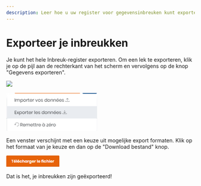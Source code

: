 ```yaml
---
description: Leer hoe u uw register voor gegevensinbreuken kunt exporteren.
---
```


# Exporteer je inbreukken

Je kunt het hele Inbreuk-register exporteren. Om een lek te exporteren, klik je op de pijl aan de rechterkant van het scherm en vervolgens op de knop "Gegevens exporteren".

![](<../../.gitbook/assets/Capture web_5-5-2022\_164539_app.dastra.eu.jpeg>)

![](<../../.gitbook/assets/image (63) (1).png>)

Een venster verschijnt met een keuze uit mogelijke export formaten. Klik op het formaat van je keuze en dan op de "Download bestand" knop.

![](<../../.gitbook/assets/image (64).png>)

Dat is het, je inbreukken zijn geëxporteerd!